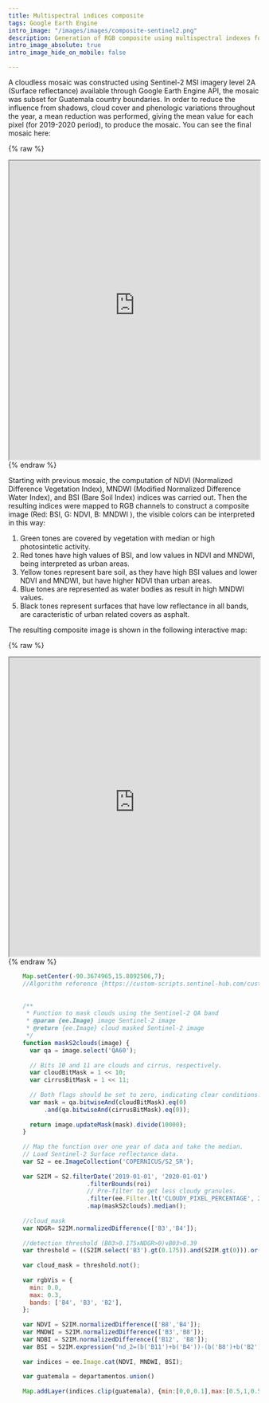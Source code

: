 ```yaml
---
title: Multispectral indices composite
tags: Google Earth Engine
intro_image: "/images/images/composite-sentinel2.png"
description: Generation of RGB composite using multispectral indexes for enhaced visualization of land cover over Guatemala using Sentinel-2 MSI imagery.
intro_image_absolute: true
intro_image_hide_on_mobile: false

---
```


A cloudless mosaic was constructed using Sentinel-2 MSI imagery level 2A (Surface reflectance) available through Google Earth Engine API, the mosaic was subset for Guatemala country boundaries. In order to reduce the influence from shadows, cloud cover and phenologic variations throughout the year, a mean reduction was performed, giving the mean value for each pixel (for 2019-2020 period), to produce the mosaic. You can see the final mosaic here:

{% raw %}
<iframe src="https://douglasferdycl.users.earthengine.app/view/mosaicosentinel-2" width="100%" height="600px"></iframe>
{% endraw %}

Starting with previous mosaic, the computation of NDVI (Normalized Difference Vegetation Index), MNDWI (Modified Normalized Difference Water Index), and BSI (Bare Soil Index) indices was carried out. Then the resulting indices were mapped to RGB channels to construct a composite image (Red: BSI, G: NDVI, B: MNDWI ), the visible colors can be interpreted in this way:

1. Green tones are covered by vegetation with median or high photosintetic activity.
2. Red tones have high values of BSI, and low values in NDVI and MNDWI, being interpreted as urban areas. 
3. Yellow tones represent bare soil, as they have high BSI values and lower NDVI and MNDWI, but have higher NDVI than urban areas.
4. Blue tones are represented as water bodies as result in high MNDWI values. 
5. Black tones represent surfaces that have low reflectance in all bands, are caracteristic of urban related covers as asphalt. 

The resulting composite image is shown in the following interactive map:

{% raw %}
<iframe src="https://douglasferdycl.users.earthengine.app/view/clasificacionopticasar" width="100%" height="600px"></iframe>
{% endraw %}

```javascript
    Map.setCenter(-90.3674965,15.8092506,7);
    //Algorithm reference {https://custom-scripts.sentinel-hub.com/custom-scripts/sentinel-2/cby_cloud_detection/}
    
    
    /**
     * Function to mask clouds using the Sentinel-2 QA band
     * @param {ee.Image} image Sentinel-2 image
     * @return {ee.Image} cloud masked Sentinel-2 image
     */
    function maskS2clouds(image) {
      var qa = image.select('QA60');
    
      // Bits 10 and 11 are clouds and cirrus, respectively.
      var cloudBitMask = 1 << 10;
      var cirrusBitMask = 1 << 11;
    
      // Both flags should be set to zero, indicating clear conditions.
      var mask = qa.bitwiseAnd(cloudBitMask).eq(0)
          .and(qa.bitwiseAnd(cirrusBitMask).eq(0));
    
      return image.updateMask(mask).divide(10000);
    }
    
    // Map the function over one year of data and take the median.
    // Load Sentinel-2 Surface reflectance data.
    var S2 = ee.ImageCollection('COPERNICUS/S2_SR');
    
    var S2IM = S2.filterDate('2019-01-01', '2020-01-01')
                      .filterBounds(roi)
                      // Pre-filter to get less cloudy granules.
                      .filter(ee.Filter.lt('CLOUDY_PIXEL_PERCENTAGE', 20))
                      .map(maskS2clouds).median();
                      
    //cloud_mask
    var NDGR= S2IM.normalizedDifference(['B3','B4']);
      
    //detection threshold (B03>0.175∧NDGR>0)∨B03>0.39
    var threshold = ((S2IM.select('B3').gt(0.175)).and(S2IM.gt(0))).or(S2IM.select('B3').gt(0.39)).and(S2IM.select('B11').gt(0.1));
    
    var cloud_mask = threshold.not();
    
    var rgbVis = {
      min: 0.0,
      max: 0.3,
      bands: ['B4', 'B3', 'B2'],
    };
    
    var NDVI = S2IM.normalizedDifference(['B8','B4']);
    var MNDWI = S2IM.normalizedDifference(['B3','B8']);
    var NDBI = S2IM.normalizedDifference(['B12', 'B8']);
    var BSI = S2IM.expression("nd_2=(b('B11')+b('B4'))-(b('B8')+b('B2'))/(b('B11')+b('B4'))+(b('B8')+b('B2'))");
    
    var indices = ee.Image.cat(NDVI, MNDWI, BSI);
    
    var guatemala = departamentos.union()
    
    Map.addLayer(indices.clip(guatemala), {min:[0,0,0.1],max:[0.5,1,0.5],  bands: ['nd_2', 'nd', 'nd_1'],}, 'Clases',1);
```
